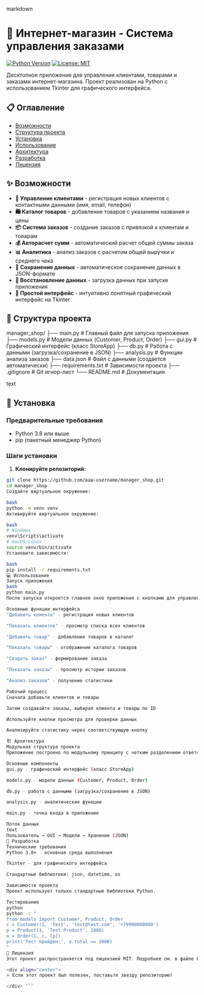 markdown
# 🏪 Интернет-магазин - Система управления заказами

[![Python Version](https://img.shields.io/badge/python-3.8+-blue.svg)](https://www.python.org/downloads/)
[![License: MIT](https://img.shields.io/badge/License-MIT-yellow.svg)](https://opensource.org/licenses/MIT)

Десктопное приложение для управления клиентами, товарами и заказами интернет-магазина. Проект реализован на Python с использованием Tkinter для графического интерфейса.

## 📋 Оглавление

- [Возможности](#возможности)
- [Структура проекта](#структура-проекта)
- [Установка](#установка)
- [Использование](#использование)
- [Архитектура](#архитектура)
- [Разработка](#разработка)
- [Лицензия](#лицензия)

## ✨ Возможности

- **👥 Управление клиентами** - регистрация новых клиентов с контактными данными (имя, email, телефон)
- **🛍️ Каталог товаров** - добавление товаров с указанием названия и цены
- **📦 Система заказов** - создание заказов с привязкой к клиентам и товарам
- **💰 Авторасчет сумм** - автоматический расчет общей суммы заказа
- **📊 Аналитика** - анализ заказов с расчетом общей выручки и среднего чека
- **💾 Сохранение данных** - автоматическое сохранение данных в JSON-формате
- **🔄 Восстановление данных** - загрузка данных при запуске приложения
- **🎯 Простой интерфейс** - интуитивно понятный графический интерфейс на Tkinter

## 📁 Структура проекта
manager_shop/
├── main.py # Главный файл для запуска приложения
├── models.py # Модели данных (Customer, Product, Order)
├── gui.py # Графический интерфейс (класс StoreApp)
├── db.py # Работа с данными (загрузка/сохранение в JSON)
├── analysis.py # Функции анализа заказов
├── data.json # Файл с данными (создается автоматически)
├── requirements.txt # Зависимости проекта
├── .gitignore # Git игнор-лист
└── README.md # Документация

text

## 🚀 Установка

### Предварительные требования
- Python 3.8 или выше
- pip (пакетный менеджер Python)

### Шаги установки
1. **Клонируйте репозиторий:**
```bash
git clone https://github.com/ваш-username/manager_shop.git
cd manager_shop
Создайте виртуальное окружение:

bash
python -m venv venv
Активируйте виртуальное окружение:

bash
# Windows
venv\Scripts\activate
# macOS/Linux
source venv/bin/activate
Установите зависимости:

bash
pip install -r requirements.txt
💻 Использование
Запуск приложения
bash
python main.py
После запуска откроется главное окно приложения с кнопками для управления.

Основные функции интерфейса
"Добавить клиента" - регистрация новых клиентов

"Показать клиентов" - просмотр списка всех клиентов

"Добавить товар" - добавление товаров в каталог

"Показать товары" - отображение каталога товаров

"Создать заказ" - формирование заказа

"Показать заказы" - просмотр истории заказов

"Анализ заказов" - получение статистики

Рабочий процесс
Сначала добавьте клиентов и товары

Затем создавайте заказы, выбирая клиента и товары по ID

Используйте кнопки просмотра для проверки данных

Анализируйте статистику через соответствующую кнопку

🏗️ Архитектура
Модульная структура проекта
Приложение построено по модульному принципу с четким разделением ответственности.

Основные компоненты
gui.py - графический интерфейс (класс StoreApp)

models.py - модели данных (Customer, Product, Order)

db.py - работа с данными (загрузка/сохранение в JSON)

analysis.py - аналитические функции

main.py - точка входа в приложение

Поток данных
text
Пользователь → GUI → Модели → Хранение (JSON)
🔧 Разработка
Технические требования
Python 3.8+ - основная среда выполнения

Tkinter - для графического интерфейса

Стандартные библиотеки: json, datetime, os

Зависимости проекта
Проект использует только стандартные библиотеки Python.

Тестирование
python
python -c "
from models import Customer, Product, Order
c = Customer(1, 'Test', 'test@test.com', '+79990000000')
p = Product(1, 'Test Product', 1000)
o = Order(1, c, [p])
print('Тест пройден:', o.total == 1000)
"
📄 Лицензия
Этот проект распространяется под лицензией MIT. Подробнее см. в файле LICENSE.

<div align="center">
⭐ Если этот проект был полезен, поставьте звезду репозиторию!

</div> ```

